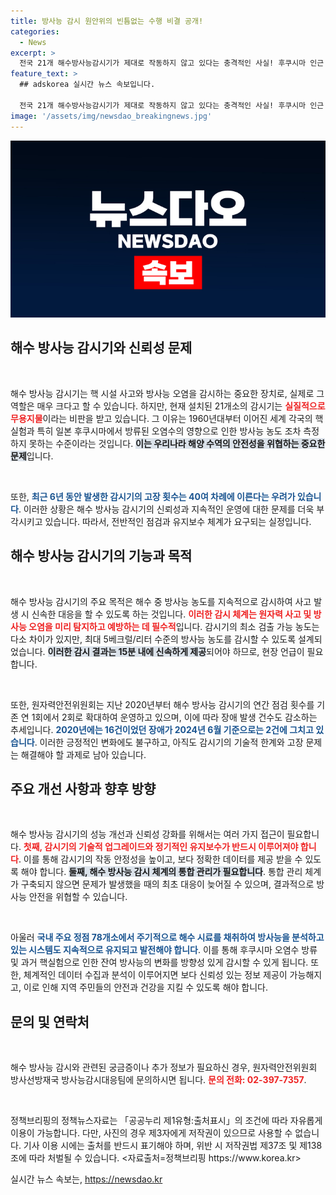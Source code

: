 ```yaml
---
title: 방사능 감시 원안위의 빈틈없는 수행 비결 공개!
categories:
  - News
excerpt: >
  전국 21개 해수방사능감시기가 제대로 작동하지 않고 있다는 충격적인 사실! 후쿠시마 인근 오염수조차 분별하지 못하는 이 기기들의 무능력과 고장 빈도를 파헤쳐 봅니다. 클릭하여 자세한 내용을 알아보세요!
feature_text: >
  ## adskorea 실시간 뉴스 속보입니다.

  전국 21개 해수방사능감시기가 제대로 작동하지 않고 있다는 충격적인 사실! 후쿠시마 인근 오염수조차 분별하지 못하는 이 기기들의 무능력과 고장 빈도를 파헤쳐 봅니다. 클릭하여 자세한 내용을 알아보세요!
image: '/assets/img/newsdao_breakingnews.jpg'
---
```


<p><img src="/assets/img/newsdao_breakingnews.jpg" alt="adskorea 속보" /></p>

<h2 data-ke-size="size26">해수 방사능 감시기와 신뢰성 문제</h2>

<p data-ke-size="size16">&nbsp;</p>

<p>해수 방사능 감시기는 핵 시설 사고와 방사능 오염을 감시하는 중요한 장치로, 실제로 그 역할은 매우 크다고 할 수 있습니다. 하지만, 현재 설치된 21개소의 감시기는 <b><span style="color: #ee2323;">실질적으로 무용지물</span></b>이라는 비판을 받고 있습니다. 그 이유는 1960년대부터 이어진 세계 각국의 핵실험과 특히 일본 후쿠시마에서 방류된 오염수의 영향으로 인한 방사능 농도 조차 측정하지 못하는 수준이라는 것입니다. <b><span style="background-color: #21538527;">이는 우리나라 해양 수역의 안전성을 위협하는 중요한 문제</span></b>입니다.</p>

<p data-ke-size="size16">&nbsp;</p>

<p>또한, <b><span style="color: #1a5490;">최근 6년 동안 발생한 감시기의 고장 횟수는 40여 차례에 이른다는 우려가 있습니다</span></b>. 이러한 상황은 해수 방사능 감시기의 신뢰성과 지속적인 운영에 대한 문제를 더욱 부각시키고 있습니다. 따라서, 전반적인 점검과 유지보수 체계가 요구되는 실정입니다.</p>

<h2 data-ke-size="size26">해수 방사능 감시기의 기능과 목적</h2>

<p data-ke-size="size16">&nbsp;</p>

<p>해수 방사능 감시기의 주요 목적은 해수 중 방사능 농도를 지속적으로 감시하여 사고 발생 시 신속한 대응을 할 수 있도록 하는 것입니다. <b><span style="color: #ee2323;">이러한 감시 체계는 원자력 사고 및 방사능 오염을 미리 탐지하고 예방하는 데 필수적</span></b>입니다. 감시기의 최소 검출 가능 농도는 다소 차이가 있지만, 최대 5베크럴/리터 수준의 방사능 농도를 감시할 수 있도록 설계되었습니다. <b><span style="background-color: #21538527;">이러한 감시 결과는 15분 내에 신속하게 제공</span></b>되어야 하므로, 현장 언급이 필요합니다.</p>

<p data-ke-size="size16">&nbsp;</p>

<p>또한, 원자력안전위원회는 지난 2020년부터 해수 방사능 감시기의 연간 점검 횟수를 기존 연 1회에서 2회로 확대하여 운영하고 있으며, 이에 따라 장애 발생 건수도 감소하는 추세입니다. <b><span style="color: #1a5490;">2020년에는 16건이었던 장애가 2024년 6월 기준으로는 2건에 그치고 있습니다</span></b>. 이러한 긍정적인 변화에도 불구하고, 아직도 감시기의 기술적 한계와 고장 문제는 해결해야 할 과제로 남아 있습니다.</p>

<h2 data-ke-size="size26">주요 개선 사항과 향후 방향</h2>

<p data-ke-size="size16">&nbsp;</p>

<p>해수 방사능 감시기의 성능 개선과 신뢰성 강화를 위해서는 여러 가지 접근이 필요합니다. <b><span style="color: #ee2323;">첫째, 감시기의 기술적 업그레이드와 정기적인 유지보수가 반드시 이루어져야 합니다</span></b>. 이를 통해 감시기의 작동 안정성을 높이고, 보다 정확한 데이터를 제공 받을 수 있도록 해야 합니다. <b><span style="background-color: #21538527;">둘째, 해수 방사능 감시 체계의 통합 관리가 필요합니다</span></b>. 통합 관리 체계가 구축되지 않으면 문제가 발생했을 때의 최초 대응이 늦어질 수 있으며, 결과적으로 방사능 안전을 위협할 수 있습니다.</p>

<p data-ke-size="size16">&nbsp;</p>

<p>아울러 <b><span style="color: #1a5490;">국내 주요 정점 78개소에서 주기적으로 해수 시료를 채취하여 방사능을 분석하고 있는 시스템도 지속적으로 유지되고 발전해야 합니다</span></b>. 이를 통해 후쿠시마 오염수 방류 및 과거 핵실험으로 인한 잔여 방사능의 변화를 방향성 있게 감시할 수 있게 됩니다. 또한, 체계적인 데이터 수집과 분석이 이루어지면 보다 신뢰성 있는 정보 제공이 가능해지고, 이로 인해 지역 주민들의 안전과 건강을 지킬 수 있도록 해야 합니다.</p>

<h2 data-ke-size="size26">문의 및 연락처</h2>

<p data-ke-size="size16">&nbsp;</p>

<p>해수 방사능 감시와 관련된 궁금증이나 추가 정보가 필요하신 경우, 원자력안전위원회 방사선방재국 방사능감시대응팀에 문의하시면 됩니다. <b><span style="color: #ee2323;">문의 전화: 02-397-7357</span></b>. </p>

<p data-ke-size="size16">&nbsp;</p>

<p>정책브리핑의 정책뉴스자료는 「공공누리 제1유형:출처표시」의 조건에 따라 자유롭게 이용이 가능합니다. 다만, 사진의 경우 제3자에게 저작권이 있으므로 사용할 수 없습니다. 기사 이용 시에는 출처를 반드시 표기해야 하며, 위반 시 저작권법 제37조 및 제138조에 따라 처벌될 수 있습니다. &lt;자료출처=정책브리핑 https://www.korea.kr></p>
실시간 뉴스 속보는, <a href="https://newsdao.kr" rel="dofollow">https://newsdao.kr</a>


